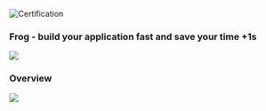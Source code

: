 ![Certification](http://fcc.lanhao.name/fcc-readme-icon/FreeCodeCamp-Chengdu/fcc.chengdu?_v=0.1.0)
### Frog - build your application fast and save your time +1s
![](http://bluestest.oss-cn-shanghai.aliyuncs.com/u=2760800048,436059731&fm=26&gp=0.jpg)

###  Overview

![](http://bluestest.oss-cn-shanghai.aliyuncs.com/frog.png)
